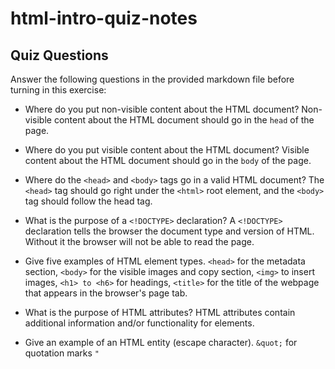 # html-intro-quiz-notes

## Quiz Questions

Answer the following questions in the provided markdown file before turning in this exercise:

- Where do you put non-visible content about the HTML document?
  Non-visible content about the HTML document should go in the `head` of the page.

- Where do you put visible content about the HTML document?
  Visible content about the HTML document should go in the `body` of the page.

- Where do the `<head>` and `<body>` tags go in a valid HTML document?
  The `<head>` tag should go right under the `<html>` root element, and the `<body>` tag should follow the head tag.

- What is the purpose of a `<!DOCTYPE>` declaration?
  A `<!DOCTYPE>` declaration tells the browser the document type and version of HTML. Without it the browser will not be able to read the page.

- Give five examples of HTML element types.
  `<head>` for the metadata section, `<body>` for the visible images and copy section, `<img>` to insert images, `<h1> to <h6>` for headings, `<title>` for the title of the webpage that appears in the browser's page tab.

- What is the purpose of HTML attributes?
  HTML attributes contain additional information and/or functionality for elements.

- Give an example of an HTML entity (escape character).
  `&quot;` for quotation marks `"`

